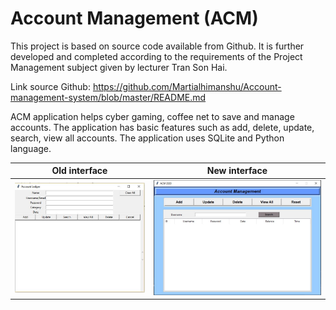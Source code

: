 # Account Management (ACM)
This project is based on source code available from Github. It is further developed and completed according to the requirements of the Project Management subject given by lecturer Tran Son Hai.

Link source Github: https://github.com/Martialhimanshu/Account-management-system/blob/master/README.md

ACM application helps cyber gaming, coffee net to save and manage accounts. The application has basic features such as add, delete, update, search, view all accounts. The application uses SQLite and Python language.

| Old interface  | New interface |
| ------------- | ------------- |
| ![picture](img/front.jpg)  | ![picture](img/ACMmain.jpg)  |
